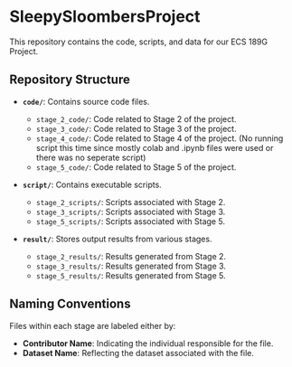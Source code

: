 # SleepySloombersProject

This repository contains the code, scripts, and data for our ECS 189G Project.

## Repository Structure

- **`code/`**: Contains source code files.
  - `stage_2_code/`: Code related to Stage 2 of the project.
  - `stage_3_code/`: Code related to Stage 3 of the project.
  - `stage_4_code/`: Code related to Stage 4 of the project. (No running script this time since mostly colab and .ipynb files were used or there was no seperate script)
  - `stage_5_code/`: Code related to Stage 5 of the project.

- **`script/`**: Contains executable scripts.
  - `stage_2_scripts/`: Scripts associated with Stage 2.
  - `stage_3_scripts/`: Scripts associated with Stage 3.
  - `stage_5_scripts/`: Scripts associated with Stage 5.

- **`result/`**: Stores output results from various stages.
  - `stage_2_results/`: Results generated from Stage 2.
  - `stage_3_results/`: Results generated from Stage 3.
  - `stage_5_results/`: Results generated from Stage 5.

## Naming Conventions

Files within each stage are labeled either by:

- **Contributor Name**: Indicating the individual responsible for the file.
- **Dataset Name**: Reflecting the dataset associated with the file.
